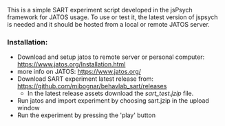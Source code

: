 This is a simple SART experiment script developed in the jsPsych framework for JATOS usage. To use or test it,
the latest version of jspsych is needed and it should be hosted from a local or remote JATOS server.
### Installation:
- Download and setup jatos to remote server or personal computer: https://www.jatos.org/Installation.html
- more info on JATOS:  https://www.jatos.org/
- Download SART experiment latest release from: https://github.com/mibognar/behavlab_sart/releases
	- In the latest release assets download the *sart_test.jzip* file.
- Run jatos and import experiment by choosing sart.jzip in the upload window
- Run the experiment by pressing the 'play' button
